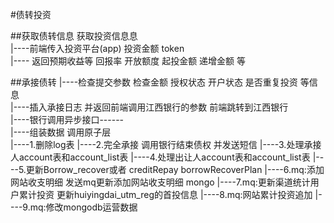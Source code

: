 #债转投资


##获取债转信息
获取投资信息息<br>
|----前端传入投资平台(app) 投资金额  token <br>
|---- 返回预期收益等  回报率   开放额度  起投金额  递增金额  等

##承接债转
|----检查提交参数 检查金额  授权状态  开户状态 是否重复投资 等信息<br>
|----插入承接日志   并返回前端调用江西银行的参数  前端跳转到江西银行<br>
|----银行调用异步接口------<br>
|----组装数据 调用原子层<br>
|----1.删除log表
|----2.完全承接 调用银行结束债权  并发送短信
|----3.处理承接人account表和account_list表 
|----4.处理出让人account表和account_list表
|----5.更新Borrow_recover或者  creditRepay  borrowRecoverPlan
|----6.mq:添加网站收支明细  发送mq更新添加网站收支明细  mongo
|----7.mq:更新渠道统计用户累计投资   更新huiyingdai_utm_reg的首投信息
|----8.mq:网站累计投资追加
|----9.mq:修改mongodb运营数据